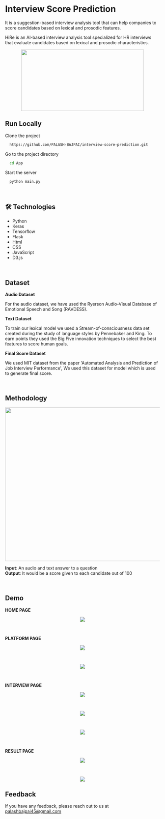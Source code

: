 # Interview Score Prediction

It is a suggestion-based interview analysis tool that can help companies
to score candidates based on lexical and prosodic features.

HiRe is an AI-based interview analysis tool specialized for HR interviews that evaluate candidates based on lexical and prosodic characteristics. 

<p align="center">
  <img src="Screenshots/0.logo.png/" width="400" height="200" >
</p>

## Run Locally

Clone the project

```bash
  https://github.com/PALASH-BAJPAI/interview-score-prediction.git
```

Go to the project directory

```bash
  cd App
```

Start the server

```bash
  python main.py
```

<br/>

## 🛠 Technologies
<ul>
  <li>Python</li>
  <li>Keras</li>
  <li>Tensorflow</li>
  <li>Flask</li>
  <li>Html</li>
  <li>CSS</li>
  <li>JavaScript</li>
  <li>D3.js</li>
</ul>

<br/>

## Dataset

**Audio Dataset**

For the audio dataset, we have used the Ryerson Audio-Visual Database of Emotional Speech and Song (RAVDESS). 

**Text Dataset**

To train our lexical model we used a Stream-of-consciousness data set created during the study of language styles by Pennebaker and King. 
To earn points they used the Big Five innovation techniques to select the best features to score human goals.  


**Final Score Dataset**

We used MIT dataset from the paper 'Automated Analysis and Prediction of Job
Interview Performance', We used this dataset for model which is used to generate final score.


<br/>

## Methodology

<p align="center">
  <img src="Screenshots/8.Methodology.png/" width="600" height="500" >
</p>


**Input**: An audio and text answer to a question <br/>
**Output**: It would be a score given to each candidate out of 100


<br/>

## Demo

**HOME PAGE**
<p align="center">
  <img src="Screenshots/1.Home.png/" >
</p>

<br/>

**PLATFORM PAGE**
<p align="center">
  <img src="Screenshots/2.Platform_1.png/" >
</p>

<br/>

<p align="center">
  <img src="Screenshots/3.Platform_2.png/" >
</p>


<br/>

**INTERVIEW PAGE**
<p align="center">
  <img src="Screenshots/4.Score_1.png/" >
</p>

<br/>

<p align="center">
  <img src="Screenshots/5.Score_2.png/" >
</p>

<br/>

<p align="center">
  <img src="Screenshots/6.Score_3.png/" >
</p>

<br/>

**RESULT PAGE**
<p align="center">
  <img src="Screenshots/7.Result_1.png/" >
</p>

<br/>

<p align="center">
  <img src="Screenshots/8.Result_2.png/" >
</p>



## Feedback

If you have any feedback, please reach out to us at palashbajpai45@gmail.com
